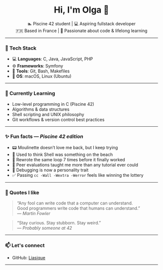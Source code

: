 <h1 align="center">Hi, I'm Olga 👋</h1>

<p align="center">
  🏊 Piscine 42 student | 💻 Aspiring fullstack developer <br>
  🇫🇷 Based in France | 🌱 Passionate about code & lifelong learning
</p>

---

### 🧰 Tech Stack

- 💻 **Languages**: C, Java, JavaScript, PHP  
- ⚙️ **Frameworks**: Symfony  
- 🔧 **Tools**: Git, Bash, Makefiles  
- 🐧 **OS**: macOS, Linux (Ubuntu)

---

### 🌱 Currently Learning

- Low-level programming in C (Piscine 42)
- Algorithms & data structures
- Shell scripting and UNIX philosophy
- Git workflows & version control best practices

---

### ✨ Fun facts — *Piscine 42 edition*

- 📟 Moulinette doesn’t love me back, but I keep trying  
- 🐚 Used to think Shell was something on the beach  
- 🔁 Rewrote the same loop 7 times before it finally worked  
- 💬 Peer evaluations taught me more than any tutorial ever could  
- 🧪 Debugging is now a personality trait  
- ✅ Passing `cc -Wall -Wextra -Werror` feels like winning the lottery

---

### 💬 Quotes I like

> “Any fool can write code that a computer can understand.  
> Good programmers write code that humans can understand.”  
> — *Martin Fowler*

> “Stay curious. Stay stubborn. Stay weird.”  
> — *Probably someone at 42*

---

### 📫 Let's connect

- GitHub: [Liasique](https://github.com/Liasique)

---
